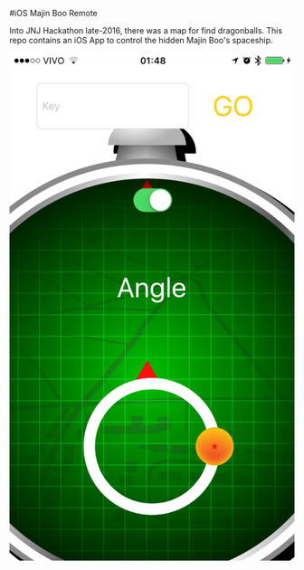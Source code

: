 #iOS Majin Boo Remote

Into JNJ Hackathon late-2016, there was a map for find dragonballs. This repo contains an iOS App to control the hidden Majin Boo's spaceship.

![alt tag](https://github.com/LatamDevelopmentCenter/hackathon-dragonball-ios-majin-boo-control/blob/master/print.PNG)

